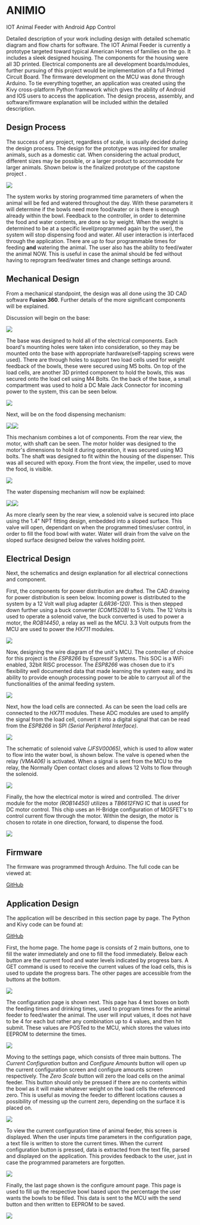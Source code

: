 # ANIMIO
IOT Animal Feeder with Android App Control

Detailed description of your work including design with detailed schematic diagram and flow charts for software.
The IOT Animal Feeder is currently a prototype targeted toward typical American Homes of families on the go. It includes a sleek designed housing. The components for the housing were all 3D printed. Electrical components are all development boards/modules, further pursuing of this project would be implementation of a full Printed Circuit Board. The firmware development on the MCU was done through Arduino. To tie everything together, an application was created using the Kivy cross-platform Python framework which gives the ability of Android and IOS users to access the application. The design process, assembly, and software/firmware explanation will be included within the detailed description.

## Design Process
The success of any project, regardless of scale, is usually decided during the design process. The design for the prototype was inspired for smaller animals, such as a domestic cat. When considering the actual product, different sizes may be possible, or a larger product to accommodate for larger animals. Shown below is the finalized prototype of the capstone project .

![](https://github.com/matt001k/ANIMIO/blob/master/Images/design2.jpg)



The system works by storing programmed time parameters of when the animal will be fed and watered throughout the day. With these parameters it will determine if the bowls need more food/water or is there is enough already within the bowl. Feedback to the controller, in order to determine the food and water contents, are done so by weight. When the weight is determined to be at a specific level(programmed again by the user), the system will stop dispensing food and water. All user interaction is interfaced through the application. There are *up to* four programmable times for feeding **and** watering the animal. The user also has the ability to feed/water the animal NOW. This is useful in case the animal should be fed without having to reprogram feed/water times and change settings around. 

## Mechanical Design
From a mechanical standpoint, the design was all done using the 3D CAD software **Fusion 360**. Further details of the more significant components will be explained. 

Discussion will begin on the base:

![](https://github.com/matt001k/ANIMIO/blob/master/Images/Base.PNG)

The base was designed to hold all of the electrical components. Each board's mounting holes were taken into consideration, so they may be mounted onto the base with appropriate hardware(self-tapping screws were used). There are through holes to support two load cells used for weight feedback of the bowls, these were secured using M5 bolts. On top of the load cells, are another 3D printed component to hold the bowls, this was secured onto the load cell using M4 Bolts. On the back of the base, a small compartment was used to hold a DC Male Jack Connector for incoming power to the system, this can be seen below.

![](https://github.com/matt001k/ANIMIO/blob/master/Images/IncomePow.PNG)

Next, will be on the food dispensing mechanism:

![](https://github.com/matt001k/ANIMIO/blob/master/Images/Food%20Dispensor%20Front.PNG)![](https://github.com/matt001k/ANIMIO/blob/master/Images/Food%20Dispensor.PNG)

This mechanism combines a lot of components. From the rear view, the motor, with shaft can be seen. The motor holder was designed to the motor's dimensions to hold it during operation, it was secured using M3 bolts. The shaft was designed to fit within the housing of the dispenser. This was all secured with epoxy. From the front view, the impeller, used to move the food, is visible.

![](https://github.com/matt001k/ANIMIO/blob/master/Images/Imp.PNG)

The water dispensing mechanism will now be explained:

![](https://github.com/matt001k/ANIMIO/blob/master/Images/Water%20Dispenser%20Front.PNG)![](https://github.com/matt001k/ANIMIO/blob/master/Images/Water%20Dispenser%20Rear.PNG)

As more clearly seen by the rear view, a solenoid valve is secured into place using the 1.4" NPT fitting design, embedded into a sloped surface. This valve will open, dependant on when the programmed times/user control, in order to fill the food bowl with water. Water will drain from the valve on the sloped surface designed below the valves holding point.

## Electrical Design
Next, the schematics and design explanation for all electrical connections and component. 

First, the components for power distribution are drafted. The CAD drawing for power distribution is seen below. Incoming power is distributed to the system by a 12 Volt wall plug adapter *(L6R36-120)*. This is then stepped down further using a buck converter *(COM15208)* to 5 Volts. The 12 Volts is used to operate a solenoid valve, the buck converted is used to power a motor, the *ROB14450*, a relay as well as the MCU. 3.3 Volt outputs from the MCU are used to power the *HX711* modules. 

![](https://github.com/matt001k/ANIMIO/blob/master/Images/cad1.png)

Now, designing the wire diagram of the unit's MCU. The controller of choice for this project is the *ESP8266* by Espressif Systems. This SOC is a WiFi enabled, 32bit RISC processor. The *ESP8266* was chosen due to it's flexibility well documented data that made learning the system easy, and its ability to provide enough processing power to be able to carryout all of the functionalities of the animal feeding system.

![](https://github.com/matt001k/ANIMIO/blob/master/Images/IO.PNG)


Next, how the load cells are connected. As can be seen the load cells are connected to the *HX711* modules. These ADC modules are used to amplify the signal from the load cell, convert it into a digital signal that can be read from the *ESP8266* in SPI *(Serial Peripheral Interface)*.

![](https://github.com/matt001k/ANIMIO/blob/master/Images/Load%20Cells.PNG)

The schematic of solenoid valve *(JFSV00065)*, which is used to allow water to flow into the water bowl, is shown below. The valve is opened when the relay *(VMA406)* is activated. When a signal is sent from the MCU to the relay, the Normally Open contact closes and allows 12 Volts to flow through the solenoid. 

![](https://github.com/matt001k/ANIMIO/blob/master/Images/Solenoid.PNG)

Finally, the how the electrical motor is wired and controlled. The driver module for the motor *(ROB14450)* utilizes a *TB6612FNG* IC that is used for DC motor control. This chip uses an H-Bridge configuration of MOSFET's to control current flow through the motor. Within the design, the motor is chosen to rotate in one direction, forward, to dispense the food. 

![](https://github.com/matt001k/ANIMIO/blob/master/Images/Motor.PNG)

## Firmware
The firmware was programmed through Arduino. The full code can be viewed at:

[GitHub](https://github.com/matt001k/ANIMIO)

## Application Design
The application will be described in this section page by page. The Python and Kivy code can be found at:

[GitHub](https://github.com/matt001k/ANIMIO)

First, the home page. The home page is consists of 2 main buttons, one to fill the water immediately and one to fill the food immediately. Below each button are the current food and water levels indicated by progress bars. A GET command is used to receive the current values of the load cells, this is used to update the progress bars. The other pages are accessible from the buttons at the bottom.

![](https://github.com/matt001k/ANIMIO/blob/master/Images/Main%20Screen.PNG)

The configuration page is shown next. This page has 4 text boxes on both the feeding times and drinking times, used to program times for the animal feeder to feed/water the animal. The user will input values, it does not have to be 4 for each but rather any combination up to 4 values, and then hit submit. These values are POSTed to the MCU, which stores the values into EEPROM to determine the times. 

![](https://github.com/matt001k/ANIMIO/blob/master/Images/Configure%20Screen.PNG)

Moving to the settings page, which consists of three main buttons. The *Current Configuration* button and *Configure Amounts* button will open up the current configuration screen and configure amounts screen respectively. The *Zero Scale* button will zero the load cells on the animal feeder. This button should only be pressed if there are no contents within the bowl as it will make whatever weight on the load cells the referenced zero. This is useful as moving the feeder to different locations causes a possibility of messing up the current zero, depending on the surface it is placed on.

![](https://github.com/matt001k/ANIMIO/blob/master/Images/Settings%20Screen.PNG)

To view the current configuration time of animal feeder, this screen is displayed. When the user inputs time parameters in the configuration page, a text file is written to store the current times. When the current configuration button is pressed, data is extracted from the text file, parsed and displayed on the application. This provides feedback to the user, just in case the programmed parameters are forgotten.

![](https://github.com/matt001k/ANIMIO/blob/master/Images/Current%20Configuration%20View.PNG)

Finally, the last page shown is the configure amount page. This page is used to fill up the respective bowl based upon the percentage the user wants the bowls to be filled. This data is sent to the MCU with the send button and then written to EEPROM to be saved.

![](https://github.com/matt001k/ANIMIO/blob/master/Images/Configure%20Weights%20View.PNG)
